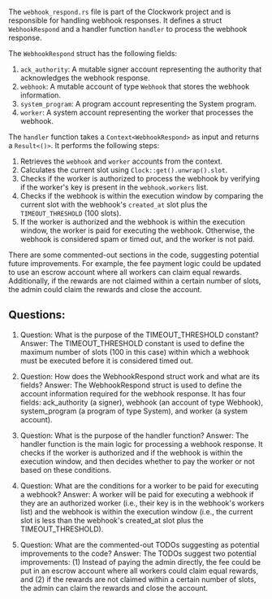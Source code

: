
The `webhook_respond.rs` file is part of the Clockwork project and is responsible for handling webhook responses. It defines a struct `WebhookRespond` and a handler function `handler` to process the webhook response.

The `WebhookRespond` struct has the following fields:

1. `ack_authority`: A mutable signer account representing the authority that acknowledges the webhook response.
2. `webhook`: A mutable account of type `Webhook` that stores the webhook information.
3. `system_program`: A program account representing the System program.
4. `worker`: A system account representing the worker that processes the webhook.

The `handler` function takes a `Context<WebhookRespond>` as input and returns a `Result<()>`. It performs the following steps:

1. Retrieves the `webhook` and `worker` accounts from the context.
2. Calculates the current slot using `Clock::get().unwrap().slot`.
3. Checks if the worker is authorized to process the webhook by verifying if the worker's key is present in the `webhook.workers` list.
4. Checks if the webhook is within the execution window by comparing the current slot with the webhook's `created_at` slot plus the `TIMEOUT_THRESHOLD` (100 slots).
5. If the worker is authorized and the webhook is within the execution window, the worker is paid for executing the webhook. Otherwise, the webhook is considered spam or timed out, and the worker is not paid.

There are some commented-out sections in the code, suggesting potential future improvements. For example, the fee payment logic could be updated to use an escrow account where all workers can claim equal rewards. Additionally, if the rewards are not claimed within a certain number of slots, the admin could claim the rewards and close the account.
## Questions: 
 1. Question: What is the purpose of the TIMEOUT_THRESHOLD constant?
   Answer: The TIMEOUT_THRESHOLD constant is used to define the maximum number of slots (100 in this case) within which a webhook must be executed before it is considered timed out.

2. Question: How does the WebhookRespond struct work and what are its fields?
   Answer: The WebhookRespond struct is used to define the account information required for the webhook response. It has four fields: ack_authority (a signer), webhook (an account of type Webhook), system_program (a program of type System), and worker (a system account).

3. Question: What is the purpose of the handler function?
   Answer: The handler function is the main logic for processing a webhook response. It checks if the worker is authorized and if the webhook is within the execution window, and then decides whether to pay the worker or not based on these conditions.

4. Question: What are the conditions for a worker to be paid for executing a webhook?
   Answer: A worker will be paid for executing a webhook if they are an authorized worker (i.e., their key is in the webhook's workers list) and the webhook is within the execution window (i.e., the current slot is less than the webhook's created_at slot plus the TIMEOUT_THRESHOLD).

5. Question: What are the commented-out TODOs suggesting as potential improvements to the code?
   Answer: The TODOs suggest two potential improvements: (1) Instead of paying the admin directly, the fee could be put in an escrow account where all workers could claim equal rewards, and (2) if the rewards are not claimed within a certain number of slots, the admin can claim the rewards and close the account.
    